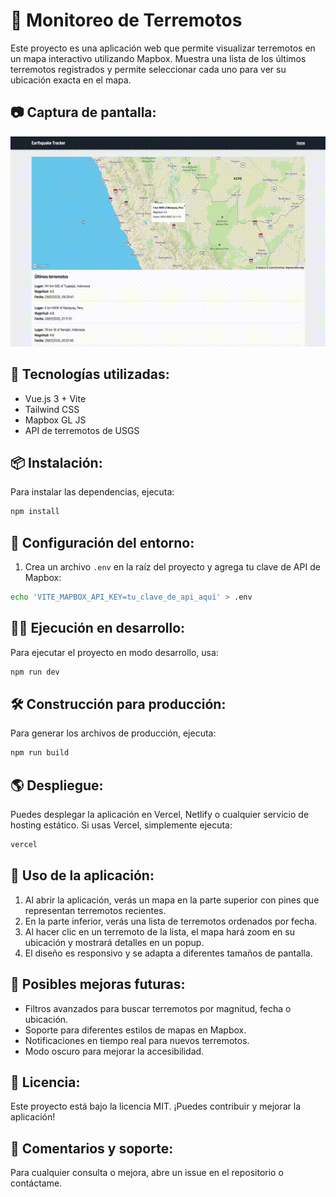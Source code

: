 # 📌 Monitoreo de Terremotos

Este proyecto es una aplicación web que permite visualizar terremotos en un mapa interactivo utilizando Mapbox.
Muestra una lista de los últimos terremotos registrados y permite seleccionar cada uno para ver su ubicación exacta en el mapa.

## 📷 Captura de pantalla:

![Vista principal de la aplicación](VideoReadmeout.gif)

## 🚀 Tecnologías utilizadas:

- Vue.js 3 + Vite
- Tailwind CSS
- Mapbox GL JS
- API de terremotos de USGS

## 📦 Instalación:

Para instalar las dependencias, ejecuta:

```bash
npm install
```

## 🔧 Configuración del entorno:

1. Crea un archivo `.env` en la raíz del proyecto y agrega tu clave de API de Mapbox:

```bash
echo 'VITE_MAPBOX_API_KEY=tu_clave_de_api_aquí' > .env
```

## 🏃‍♂️ Ejecución en desarrollo:

Para ejecutar el proyecto en modo desarrollo, usa:

```bash
npm run dev
```

## 🛠️ Construcción para producción:

Para generar los archivos de producción, ejecuta:

```bash
npm run build
```

## 🌎 Despliegue:

Puedes desplegar la aplicación en Vercel, Netlify o cualquier servicio de hosting estático.
Si usas Vercel, simplemente ejecuta:

```bash
vercel
```

## 📌 Uso de la aplicación:

1. Al abrir la aplicación, verás un mapa en la parte superior con pines que representan terremotos recientes.
2. En la parte inferior, verás una lista de terremotos ordenados por fecha.
3. Al hacer clic en un terremoto de la lista, el mapa hará zoom en su ubicación y mostrará detalles en un popup.
4. El diseño es responsivo y se adapta a diferentes tamaños de pantalla.

## 🎯 Posibles mejoras futuras:

- Filtros avanzados para buscar terremotos por magnitud, fecha o ubicación.
- Soporte para diferentes estilos de mapas en Mapbox.
- Notificaciones en tiempo real para nuevos terremotos.
- Modo oscuro para mejorar la accesibilidad.

## 📝 Licencia:

Este proyecto está bajo la licencia MIT. ¡Puedes contribuir y mejorar la aplicación!

## 💬 Comentarios y soporte:

Para cualquier consulta o mejora, abre un issue en el repositorio o contáctame.
